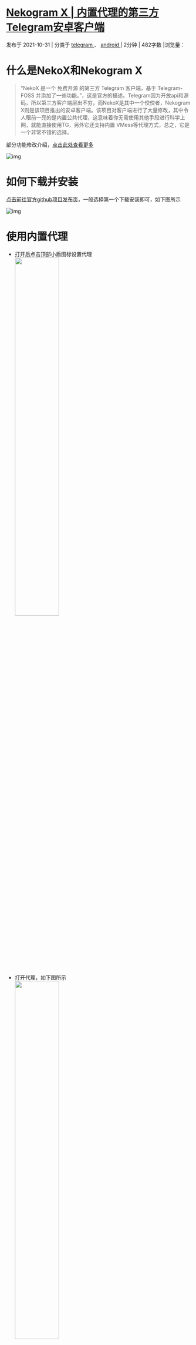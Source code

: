 # [Nekogram X | 内置代理的第三方Telegram安卓客户端](https://cktime.github.io/post/202110311/)

 发布于 2021-10-31 | 分类于 [telegram ](https://cktime.github.io/tag/KaP-tEW1-/)、 [android ](https://cktime.github.io/tag/qk6BX-cTe/)| 2分钟 | 482字数 |浏览量：

# 什么是NekoX和Nekogram X

> “NekoX 是一个 免费开源 的第三方 Telegram 客户端，基于 Telegram-FOSS 并添加了一些功能。”，这是官方的描述。Telegram因为开放api和源码，所以第三方客户端层出不穷，而NekoX是其中一个佼佼者，Nekogram X则是该项目推出的安卓客户端。该项目对客户端进行了大量修改，其中令人眼前一亮的是内置公共代理，这意味着你无需使用其他手段进行科学上网，就能直接使用TG，另外它还支持内置 VMess等代理方式，总之，它是一个非常不错的选择。

部分功能修改介绍，[点击此处查看更多](https://github.com/NekoX-Dev/NekoX/blob/main/README.md#nekox-changes)

![img](https://cktime.github.io/post-images/1635665363097.jpg)

# 如何下载并安装

[点击前往官方github项目发布页](https://github.com/NekoX-Dev/NekoX/releases)，一般选择第一个下载安装即可，如下图所示

![img](https://cktime.github.io/post-images/1635666952727.png)

# 使用内置代理

- 打开后点击顶部小盾图标设置代理
  <br><img src="https://cktime.github.io/post-images/1635667450066.jpg" width="50%" height="50%">
- 打开代理，如下图所示
  <br><img src="https://cktime.github.io/post-images/1635667660828.jpg" width="50%" height="50%">
- 注册/登录后设置代理，左滑进入此界面，即可看到代理设置
  <br><img src="https://cktime.github.io/post-images/1635667830485.jpg" width="50%" height="50%">

# 进阶

NekoX也提供linux的客户端等，如需了解更多，可以前往TG群组和github项目。

[点击前往github项目](https://github.com/NekoX-Dev/NekoX)

[点击前往TG群组](https://t.me/NekoXChat)

# 关于Telegram

可能有些小伙伴是第一次知道Telegram，它是一款跨平台即时通信软件，其客户端是自由及开放源代码软件，但服务端是专有软件。用户可以相互交换加密与自毁消息，发送照片、视频等所有类型文件。

它注重隐私，安全和速度，它提供优质的服务，远超其它同类型的世界级软件，更别说大陆的流氓软件了。

如果你是个新手，你可以[点击前往Telegram 中文 NEWS频道，获取更多TG知识和教程](https://t.me/YinxiangBiji_News)

Telegram官网介绍， [点击前往官网](https://telegram.org/)

![img](https://cktime.github.io/post-images/1635668352041.jpg)

- **本文作者：** cktime
- **本文链接：** https://cktime.github.io/post/202110311/
- **版权声明：** 本博客所有文章除特别声明外，均采用[ BY-NC-SA](https://creativecommons.org/licenses/by-nc-sa/4.0/) 许可协议。转载请注明出处！
